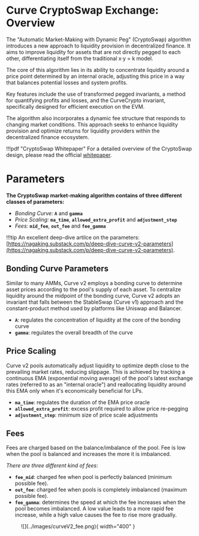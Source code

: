<h1> Curve CryptoSwap Exchange: Overview </h1>

The "Automatic Market-Making with Dynamic Peg" (CryptoSwap) algorithm introduces a new approach to liquidity provision in decentralized finance. It aims to improve liquidity for assets that are not directly pegged to each other, differentiating itself from the traditional x·y = k model. 

The core of this algorithm lies in its ability to concentrate liquidity around a price point determined by an internal oracle, adjusting this price in a way that balances potential losses and system profits. 

Key features include the use of transformed pegged invariants, a method for quantifying profits and losses, and the CurveCrypto invariant, specifically designed for efficient execution on the EVM. 

The algorithm also incorporates a dynamic fee structure that responds to changing market conditions. This approach seeks to enhance liquidity provision and optimize returns for liquidity providers within the decentralized finance ecosystem.

!!!pdf "CryptoSwap Whitepaper"
    For a detailed overview of the CryptoSwap design, please read the official [whitepaper](../pdf/crypto-pools-paper.pdf).



# **Parameters**

**The CryptoSwap market-making algorithm contains of three different classes of parameters:**

- *Bonding Curve:* **`A`** and **`gamma`**  
- *Price Scaling:* **`ma_time`**, **`allowed_extra_profit`** and **`adjustment_step`**  
- *Fees:* **`mid_fee`**, **`out_fee`** and **`fee_gamma`** 

!!!tip
    An excellent deep-dive artilce on the parameters: [https://nagaking.substack.com/p/deep-dive-curve-v2-parameters](https://nagaking.substack.com/p/deep-dive-curve-v2-parameters).


## **Bonding Curve Parameters**
Similar to many AMMs, Curve v2 employs a bonding curve to determine asset prices according to the pool's supply of each asset. To centralize liquidity around the midpoint of the bonding curve, Curve v2 adopts an invariant that falls between the StableSwap (Curve v1) approach and the constant-product method used by platforms like Uniswap and Balancer.

- **`A`**: regulates the concentration of liquidity at the core of the bonding curve
- **`gamma`**: regulates the overall breadth of the curve


## **Price Scaling**
Curve v2 pools automatically adjust liquidity to optimize depth close to the prevailing market rates, reducing slippage. This is achieved by tracking a continuous EMA (exponential moving average) of the pool's latest exchange rates (referred to as an "internal oracle") and reallocating liquidity around this EMA only when it's economically beneficial for LPs.

- **`ma_time`**: regulates the duration of the EMA price oracle
- **`allowed_extra_profit`**: excess profit required to allow price re-pegging
- **`adjustment_step`**: minimum size of price scale adjustments


## **Fees**
Fees are charged based on the balance/imbalance of the pool. Fee is low when the pool is balanced and increases the more it is imbalanced.

*There are three different kind of fees:*

- **`fee_mid`**: charged fee when pool is perfectly balanced (minimum possible fee).  
- **`out_fee`**: charged fee when pools is completely imbalanced (maximum possible fee).
- **`fee_gamma`**: determines the speed at which the fee increases when the pool becomes imbalanced. A low value leads to a more rapid fee increase, while a high value causes the fee to rise more gradually.


<figure markdown>
  ![](../images/curveV2_fee.png){ width="400" }
  <figcaption></figcaption>
</figure>